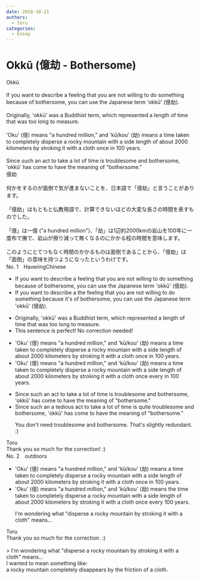 ```yaml
---
date: 2018-10-21
authors:
  - toru
categories:
  - Essay
---
```


<h1 id="subject_show">Okkū (億劫 - Bothersome)</h1>
<div class="date" hidden>Oct 21, 2018 22:45</div>
<div id="post"><div id="body_show_ori">
Okkū<br/><br/>If you want to describe a feeling that you are not willing to do something because of bothersome, you can use the Japanese term 'okkū' (億劫).<br/><br/>Originally, 'okkū' was a Buddhist term, which represented a length of time that was too long to measure.<br/><br/>'Oku' (億) means "a hundred million," and 'kū/kou' (劫) means a time taken to completely disperse a rocky mountain with a side length of about 2000 kilometers by stroking it with a cloth once in 100 years.<br/><br/>Since such an act to take a lot of time is troublesome and bothersome, 'okkū' has come to have the meaning of "bothersome."
</div></div>

<!-- more -->

<div id="post_ja"><div id="body_show_mo">
億劫<br/><br/>何かをするのが面倒で気が進まないことを、日本語で「億劫」と言うことがあります。<br/><br/>「億劫」はもともと仏教用語で、計算できないほどの大変な長さの時間を表すものでした。<br/><br/>「億」は一億 ("a hundred million")、「劫」は1辺約2000kmの岩山を100年に一度布で撫で、岩山が擦り減って無くなるのにかかる程の時間を意味します。<br/><br/>このようにとてつもなく時間のかかるものは面倒であることから、「億劫」は「面倒」の意味を持つようになったというわけです。
</div></div>
<div id="block"><div class="first_name"> No. 1　<span class="just_name">HaveringChinese</span></div><div id="block2">
<ul class="correction_field">
<li class="incorrect">If you want to describe a feeling that you are not willing to do something because of bothersome, you can use the Japanese term 'okkū' (億劫).</li>
<li class="corrected correct">
If you want to describe <span class="f_red"><span class="sline">a</span></span> <span class="f_blue">the </span>feeling that you are not willing to do something because <span class="f_blue">it's</span> <span class="f_red"><span class="sline">of</span></span> bothersome, you can use the Japanese term 'okkū' (億劫).
</li>
</ul>
<ul class="correction_field">
<li class="incorrect">Originally, 'okkū' was a Buddhist term, which represented a length of time that was too long to measure.</li>
<li class="corrected perfect">This sentence is perfect! No correction needed!</li>
</ul>
<ul class="correction_field">
<li class="incorrect">'Oku' (億) means "a hundred million," and 'kū/kou' (劫) means a time taken to completely disperse a rocky mountain with a side length of about 2000 kilometers by stroking it with a cloth once in 100 years.</li>
<li class="corrected correct">
'Oku' (億) means "a hundred million," and 'kū/kou' (劫) means a time taken to completely disperse a rocky mountain with a side length of about 2000 kilometers by stroking it with a cloth once <span class="f_blue">every</span> <span class="f_red"><span class="sline">in </span></span>100 years.
</li>
</ul>
<ul class="correction_field">
<li class="incorrect">Since such an act to take a lot of time is troublesome and bothersome, 'okkū' has come to have the meaning of "bothersome."</li>
<li class="corrected correct">
Since such<span class="f_red"><span class="sline"> an</span></span> <span class="f_blue">a tedious</span> act <span class="f_red"><span class="sline">to take a lot of time</span></span> is <span class="f_blue">quite </span>troublesome and bothersome, 'okkū' has come to have the meaning of "bothersome."
<p class="correction_comment">You don't need troublesome and bothersome. That's slightly redundant. :)</p>
</li>
</ul>
</div><div class="name"><span class="just_name">Toru</span><br>
Thank you so much for the correction! :)
</div>
</div>
<div id="block"><div class="first_name"> No. 2　<span class="just_name">outdoors</span></div><div id="block2">
<ul class="correction_field">
<li class="incorrect">'Oku' (億) means "a hundred million," and 'kū/kou' (劫) means a time taken to completely disperse a rocky mountain with a side length of about 2000 kilometers by stroking it with a cloth once in 100 years.</li>
<li class="corrected correct">
'Oku' (億) means "a hundred million," and 'kū/kou' (劫) means <span class="f_red">the</span> time taken to completely disperse a rocky mountain with a side length of about 2000 kilometers by stroking it with a cloth once <span class="f_blue">every</span> 100 years.
<p class="correction_comment">I'm wondering what "disperse a rocky mountain by stroking it with a cloth" means...</p>
</li>
</ul>
</div><div class="name"><span class="just_name">Toru</span><br>
Thank you so much for the correction. :)<br/><br/>&gt; I'm wondering what "disperse a rocky mountain by stroking it with a cloth" means...<br/>I wanted to mean something like:<br/>a rocky mountain completely disappears by the friction of a cloth.
</div>
</div>
